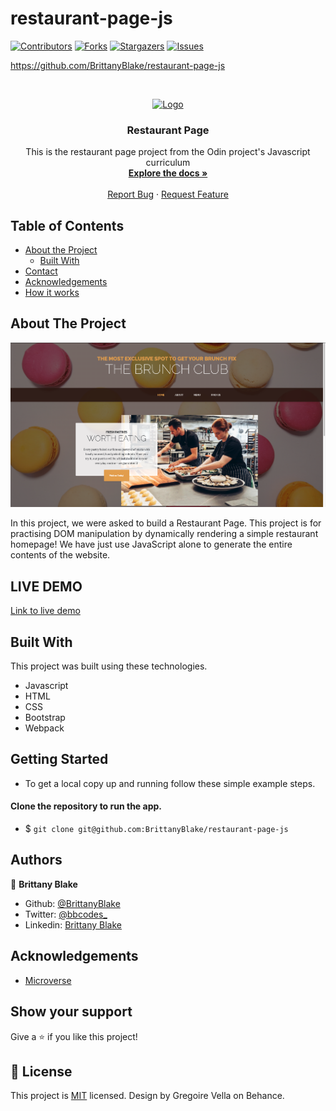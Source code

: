# restaurant-page-js

<!--
*** Thanks for checking out this README Template. If you have a suggestion that would
*** make this better, please fork the repo and create a pull request or simply open
*** an issue with the tag "enhancement".
*** Thanks again! Now go create something AMAZING! :D
-->

<!-- PROJECT SHIELDS -->
<!--
*** I'm using markdown "reference style" links for readability.
*** Reference links are enclosed in brackets [ ] instead of parentheses ( ).
*** See the bottom of this document for the declaration of the reference variables
*** for contributors-url, forks-url, etc. This is an optional, concise syntax you may use.
*** https://www.markdownguide.org/basic-syntax/#reference-style-links
-->
[![Contributors][contributors-shield]][contributors-url]
[![Forks][forks-shield]][forks-url]
[![Stargazers][stars-shield]][stars-url]
[![Issues][issues-shield]][issues-url]

https://github.com/BrittanyBlake/restaurant-page-js
<!-- PROJECT LOGO -->
<br />
<p align="center">
  <a href="https://github.com/BrittanyBlake/restaurant-page-js/feature">
    <img src="images/JS.jpg" alt="Logo" width="80" height="80">
  </a>

  <h3 align="center">Restaurant Page</h3>

  <p align="center">
    This is the restaurant page project from the Odin project's Javascript curriculum
    <br />
    <a href="https://github.com/BrittanyBlake/restaurant-page-js"><strong>Explore the docs »</strong></a>
    <br />
    <br />
    <a href="https://github.com/BrittanyBlake/restaurant-page-js/issues">Report Bug</a>
    ·
    <a href="https://github.com/BrittanyBlake/restaurant-page-js/issues">Request Feature</a>
  </p>
</p>

<!-- TABLE OF CONTENTS -->
## Table of Contents

* [About the Project](#about-the-project)
  * [Built With](#built-with)
* [Contact](#Authors)
* [Acknowledgements](#acknowledgements)
* [How it works](#How-it-works)

<!-- ABOUT THE PROJECT -->
## About The Project

![Screenshot](src/assets/screenshot.png)


In this project, we were asked to build a Restaurant Page. This project is for practising DOM manipulation by dynamically rendering a simple restaurant homepage! We have just use JavaScript alone to generate the entire contents of the website.

## LIVE DEMO
 [Link to live demo](#) 



<!-- BUILD WITH -->
## Built With
This project was built using these technologies.
* Javascript
* HTML
* CSS
* Bootstrap
* Webpack

<!-- ABOUT THE PROJECT -->
## Getting Started
- To get a local copy up and running follow these simple example steps.

#### Clone the repository to run the app.

- $ `git clone git@github.com:BrittanyBlake/restaurant-page-js`


<!-- CONTACT -->
## Authors

👤 **Brittany Blake**

- Github: [@BrittanyBlake](https://github.com/BrittanyBlake)
- Twitter: [@bbcodes_](https://twitter.com/bbcodes_)
- Linkedin: [Brittany Blake](https://www.linkedin.com/in/brittany-blake-843951109/)

<!-- ACKNOWLEDGEMENTS -->
## Acknowledgements
* [Microverse](https://www.microverse.org/)

## Show your support

Give a ⭐️ if you like this project!

<!-- MARKDOWN LINKS & IMAGES -->
<!-- https://www.markdownguide.org/basic-syntax/#reference-style-links -->
[contributors-shield]: https://img.shields.io/github/contributors/BrittanyBlake/restaurant-page-js.svg?style=flat-square
[contributors-url]: https://github.com/BrittanyBlake/restaurant-page-js/graphs/contributors
[forks-shield]: https://img.shields.io/github/forks/BrittanyBlake/restaurant-page-js.svg?style=flat-square
[forks-url]: https://github.com/BrittanyBlake/restaurant-page-js/network/members
[stars-shield]: https://img.shields.io/github/stars/BrittanyBlake/restaurant-page-js?style=flat-square
[stars-url]: https://github.com/BrittanyBlake/restaurant-page-js/stargazers
[issues-shield]: https://img.shields.io/github/issues/BrittanyBlake/restaurant-page-js.svg?style=flat-square
[issues-url]: https://github.com/BrittanyBlake/restaurant-page-js/issues

## 📝 License

This project is [MIT](https://opensource.org/licenses/MIT) licensed. Design by Gregoire Vella on Behance.